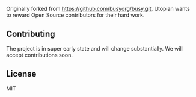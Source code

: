 Originally forked from https://github.com/busyorg/busy.git, Utopian wants to reward Open Source contributors for their hard work.

## Contributing
The project is in super early state and will change substantially. We will accept contributions soon.

## License
MIT

